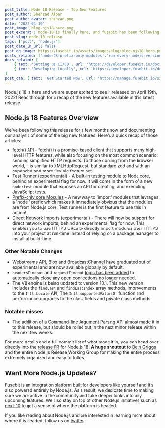 ```yaml
---
post_title: Node 18 Release - Top New Features
post_author: Shehzad Akbar
post_author_avatar: shehzad.png
date: '2022-04-19'
post_image: blog-njs18-hero.png
post_excerpt : node-18 is finally here, and fusebit has been following what’s included for months now. Read our summaries of the big features in this latest Node release.
post_slug: node-18-release
tags: ['post', 'node.js']
post_date_in_url: false
post_og_image: https://fusebit.io/assets/images/blog/blog-njs18-hero.png
posts_related: ['node-18-prefix-only-modules','run-every-nodejs-version-in-lambda',’undici-mocking’]
docs_related: [
    { text: 'Setting up CI/CD', url: 'https://developer.fusebit.io/docs/setting-up-cicd'},
    { text: 'Developing Locally', url: 'https://developer.fusebit.io/docs/developing-locally'}
]
post_cta: { text: 'Get Started Now', url: 'https://manage.fusebit.io/signup?utm_source=fusebit.io&utm_medium=referral&utm_campaign=CTAs'}
---
```


Node.js 18 is here and we are super excited to see it released on April 19th, 2022! Read through for a recap of the new features available in this latest release. 

## Node.js 18 Features Overview

We've been following this release for a few months now and documenting our analysis of some of the big new features. Here's a quick recap of those articles:

- [fetch() API](https://fusebit.io/blog/node-fetch/) - fetch() is a promise-based client that supports many high-level HTTP features, while also focusing on the most common scenario: sending simplified HTTP requests. To those coming from the browser world, it is similar to XMLHttpRequest, but standardized and with an expanded and more flexible feature set. 
- [Test Runner](https://fusebit.io/blog/node-testing-comes-to-core/) (experimental) - A built-in testing module to Node core, behind an experimental flag for now. It will come in the form of a new `node:test` module that exposes an API for creating, and executing JavaScript tests. 
- [Prefix-only core Modules](https://fusebit.io/blog/node-18-prefix-only-modules/) - A new way to 'import' modules that levrages a 'node:' prefix which makes it immediately obvious that the modules are from Node.js core. Test runner is the first feature to use this in action! 
- [Direct Network Imports](https://fusebit.io/blog/nodejs-https-imports/) (experimental) - There will now be support for direct network imports, behind an experimental flag for now. This enables you to use HTTPS URLs to directly import modules over HTTPS into your project at run-time instead of relying on a package manager to install at build-time. 

### Other Notable Changes

- [Webstreams API](https://github.com/nodejs/node/pull/42225), [Blob](https://github.com/nodejs/node/pull/41270) and [BroadcastChannel](https://github.com/nodejs/node/pull/41271) have graduated out of experimental and are now available globally by default.
- `headersTimeout` and `requestTimeout` [logic has been added](https://github.com/nodejs/node/pull/41263) to automatically close any open connections no longer needed.
- The V8 engine is being [updated to version 10.1](https://github.com/nodejs/node/pull/41610). This new version includes the `findLast` and `findLastIndex` array methods, improvements to the `Intl.Locale` API, The `Intl.supportedValuesOf` function and performance upgrades to the class fields and private class methods.

### Notable misses 

- The addition of a [Command-line Argument Parsing API](https://github.com/nodejs/node/pull/42675) almost made it in to this release, but should be rolled out in the next minor release within the next few weeks.

For more details and a full commit list of what made it in, you can head over directly into the [release PR](https://github.com/nodejs/node/pull/42262) for Node.js 18! **A huge shoutout** to [Beth Griggs](https://twitter.com/bethgriggs_) and the entire Node.js Release Working Group for making the entire process extremely organized and easy to follow.

## Want More Node.js Updates?

Fusebit is an integration platform built for developers like yourself and it’s also powered entirely by Node.js. As a result, we dedicate time to making sure we are active in the community and take deeper looks into any upcoming features. We also stay on top of other Node.js initiatives such as [next-10](https://github.com/nodejs/next-10) to get a sense of where the platform is headed.

If you like reading about Node.js and are interested in learning more about where it is headed, follow us on [twitter](https://twitter.com/fusebitio).

